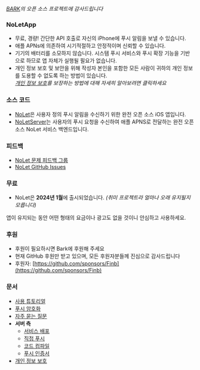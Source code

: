 *[BARK](https://github.com/Finb/Bark)의 오픈 소스 프로젝트에 감사드립니다*
### NoLetApp <!-- {docsify-ignore-all} -->
- 무료, 경량! 간단한 API 호출로 자신의 iPhone에 푸시 알림을 보낼 수 있습니다.
- 애플 APNs에 의존하여 시기적절하고 안정적이며 신뢰할 수 있습니다.
- 기기의 배터리를 소모하지 않습니다. 시스템 푸시 서비스와 푸시 확장 기능을 기반으로 하므로 앱 자체가 실행될 필요가 없습니다.
- 개인 정보 보호 및 보안을 위해 작성자 본인을 포함한 모든 사람이 귀하의 개인 정보를 도용할 수 없도록 하는 방법이 있습니다.<br>*[개인 정보 보호](/privacy)를 보장하는 방법에 대해 자세히 알아보려면 클릭하세요*


### 소스 코드
- [NoLet](https://github.com/sunvc/NoLet)은 사용자 정의 푸시 알림을 수신하기 위한 완전 오픈 소스 iOS 앱입니다.
- [NoLetServer](https://github.com/sunvc/NoLets)는 사용자의 푸시 요청을 수신하여 애플 APNS로 전달하는 완전 오픈 소스 NoLet 서비스 백엔드입니다.

### 피드백
- [NoLet 문제 피드백 그룹](https://t.me/PushToMe)
- [NoLet GitHub Issues](https://github.com/sunvc/NoLet/issues)


### 무료
* NoLet은 **2024년 1월**에 출시되었습니다. *(취미 프로젝트라 얼마나 오래 유지될지 모릅니다)*<br> 


앱이 유지되는 동안 어떤 형태의 요금이나 광고도 없을 것이니 안심하고 사용하세요.

### 후원
* 후원이 필요하시면 Bark에 후원해 주세요
* 현재 GitHub 후원만 받고 있으며, 모든 후원자분들께 진심으로 감사드립니다<br>
* 후원자: [https://github.com/sponsors/Finb](https://github.com/sponsors/Finb)

### 문서
  - [사용 튜토리얼](/ko/tutorial)
  - [푸시 암호화](/ko/encryption)
  - [자주 묻는 질문](/ko/faq)
- **서버 측**
  - [서비스 배포](/ko/deploy)
  - [직접 푸시](/ko/apns)
  - [코드 컴파일](/ko/build)
  - [푸시 인증서](/ko/cert)
- [개인 정보 보호](/ko/privacy)